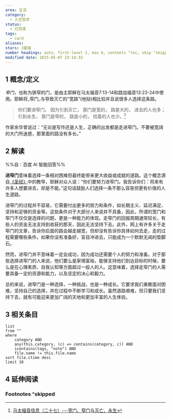 ```yaml
---
area: 生活
category:
  - 人生哲学
status:
  - 已完成
tags:
  - card
aliases: 
stars: 3星级
number headings: auto, first-level 2, max 6, contents ^toc, skip ^skipped, start-at 1, _.1.1
modified date: 2025-05-07 23:14:33
---
```


## 1 概念/定义
_窄门_，也称为狭窄的门，是由主耶稣在马太福音7:13-14和路加福音13:23-24中使用。耶稣将_窄门_与导致灭亡的“宽路”(地狱)相比较并且说很多人选择这条路。
>你们要进窄门。 因为引到灭亡， 那门是宽的， 路是大的， 进去的人也多；引到永生， 那门是窄的， 路是小的， 找着的人也少。[^1]

作家余华曾说过：“无论是写作还是人生，正确的出发都是走进窄门。不要被宽阔的大门所迷惑，那里面的路没有多长。”

## 2 解读
%%自：百度 AI 智能回答%%

**进窄门**‌意味着选择一条相对困难但最终能带来更大收益或成就的道路。这个概念源自[《圣经》](https://www.baidu.com/s?sa=re_dqa_generate&wd=%E3%80%8A%E5%9C%A3%E7%BB%8F%E3%80%8B&rsv_pq=e8f5327102c84559&oq=%E8%BF%9B%E7%AA%84%E9%97%A8&rsv_t=babaqTzwVuAl8lP4sygdCd4jZAgCYldzCFMva/8xJIWZoW7D/6urUM1ZHW0&tn=baidu&ie=utf-8)中的教导，耶稣对众人说：“你们要努力进窄门。我告诉你们：将来有许多人想要进去，却是不能。”这句话鼓励人们选择一条不那么容易但更有价值的人生道路‌。

进窄门的过程并不容易，它需要付出更多的努力和条件，如长期主义、延迟满足、坚持和足够的资金等。这些条件对于大部分人来说并不具备，因此，所谓的宽门和窄门不仅仅是选择的问题，更是一种能力的体现。走窄门的回报周期通常较长，有些人的资金无法支持到收获的那天，因此无法坚持下去。此外，网上有许多关于走窄门的文章，告诉你后面的路会越走越宽，但却没有告诉你具体如何去走，走的过程需要哪些条件。如果你没有准备好，盲目冲进去，只能成为一个默默无闻的垫脚石‌。

然而，进窄门并不意味着一定会成功，因为成功还需要个人的努力和准备。对于那些选择进窄门的人来说，他们要么是家境富裕，能够支持他们到达目标的时候，要么是在心理素质、自我认知等方面超过一般人的人。这意味着，选择走窄门的人需要具备一定的资源和能力，以及坚定的决心和毅力‌。

总的来说，进窄门是一种选择，一种挑战，也是一种成长。它要求我们勇敢面对困难，坚持自己的选择，并在过程中不断学习和成长。虽然道路艰难，但只要我们坚持下去，就有可能迎来更加广阔的天地和更加丰富的人生体验‌。

## 3 相关条目
```dataview
list
from ""
where 
    category AND
    any(this.category, (c) => contains(category, c)) AND
    icontains(tags, "note") AND
    file.name != this.file.name
sort file.ctime desc
limit 10
```
## 4 延伸阅读
### Footnotes ^skipped

[^1]: [马太福音信息（二十七）---宽门、窄门与灭亡、永生](https://www.cbcbc.org/single-post/%E9%A9%AC%E5%A4%AA%E7%A6%8F%E9%9F%B3%E4%BF%A1%E6%81%AF%EF%BC%88%E4%BA%8C%E5%8D%81%E4%B8%83%EF%BC%89-%E5%AE%BD%E9%97%A8%E3%80%81%E7%AA%84%E9%97%A8%E4%B8%8E%E7%81%AD%E4%BA%A1%E3%80%81%E6%B0%B8%E7%94%9F)